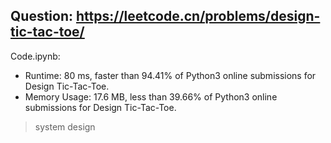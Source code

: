 ## Question: https://leetcode.cn/problems/design-tic-tac-toe/

Code.ipynb:
* Runtime: 80 ms, faster than 94.41% of Python3 online submissions for Design Tic-Tac-Toe.
* Memory Usage: 17.6 MB, less than 39.66% of Python3 online submissions for Design Tic-Tac-Toe.
> system design
